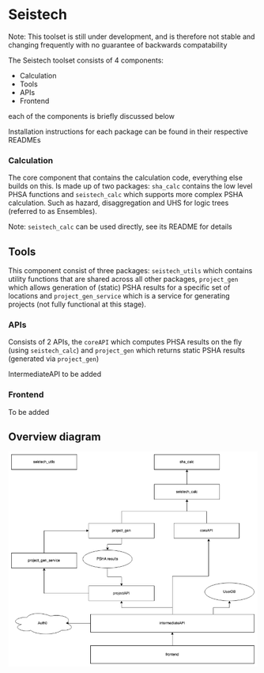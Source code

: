 # Seistech

Note: This toolset is still under development, and is therefore not stable and changing frequently 
with no guarantee of backwards compatability

The Seistech toolset consists of 4 components:

- Calculation
- Tools
- APIs
- Frontend

each of the components is briefly discussed below

Installation instructions for each package can be found in their respective READMEs

### Calculation

The core component that contains the calculation code, everything else builds on this. Is made up of two 
packages: `sha_calc` contains the low level PHSA functions and `seistech_calc` which supports more complex PSHA 
calculation. Such as hazard, disaggregation and UHS for logic trees (referred to as Ensembles).

Note: `seistech_calc` can be used directly, see its README for details

## Tools

This component consist of three packages: `seistech_utils` which contains utility functions that are shared 
across all other packages, `project_gen` which allows generation of (static) PSHA results for a specific set of locations
and `project_gen_service` which is a service for generating projects (not fully functional at this stage).

### APIs

Consists of 2 APIs, the `coreAPI` which computes PHSA results on the fly (using `seistech_calc`) and `project_gen` which returns 
static PSHA results (generated via `project_gen`)

IntermediateAPI to be added

### Frontend 

To be added


## Overview diagram

![SeistechDiagram](seistech_diagram.png)